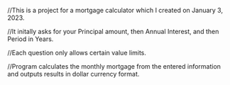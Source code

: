 //This is a project for a mortgage calculator which I created on January 3, 2023.

//It initally asks for your Principal amount, then Annual Interest, and then Period in Years.

//Each question only allows certain value limits.

//Program calculates the monthly mortgage from the entered information and outputs results in dollar currency format.
